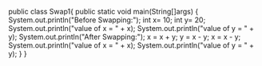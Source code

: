 public class Swap1{
 public static void main(String[]args)
 {
   System.out.println("Before Swapping:");
    int x= 10;
    int y= 20;
   System.out.println("value of x = " + x);
   System.out.println("value of y = " + y);
   System.out.println("After Swapping:");
     x = x + y;
     y = x - y;
     x = x - y;
   System.out.println("value of x = " + x);
   System.out.println("value of y = " + y);
  }
 }
